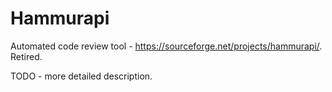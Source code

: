 # Hammurapi

Automated code review tool - https://sourceforge.net/projects/hammurapi/. Retired.

TODO - more detailed description.